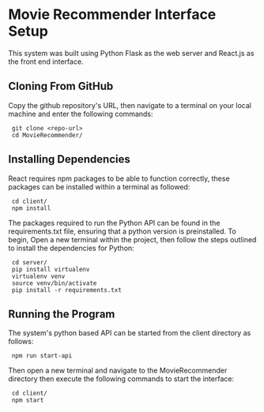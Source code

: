 # Movie Recommender Interface Setup

This system was built using Python Flask as the web server and React.js as the front end interface. 

## Cloning From GitHub

Copy the github repository's URL, then navigate to a terminal on your local machine and enter the following commands:

```
 git clone <repo-url>
 cd MovieRecommender/
```

## Installing Dependencies

React requires npm packages to be able to function correctly, these packages can be installed within a terminal as followed:

```
 cd client/
 npm install
```

The packages required to run the Python API can be found in the requirements.txt file, ensuring that a python version is preinstalled. To begin, Open a new terminal within the project, then follow the steps outlined to install the dependencies for Python:

```
 cd server/
 pip install virtualenv
 virtualenv venv
 source venv/bin/activate
 pip install -r requirements.txt
```

## Running the Program

The system's python based API can be started from the client directory as follows:

```
 npm run start-api
```

Then open a new terminal and navigate to the MovieRecommender directory then execute the following commands to start the interface:

```
 cd client/
 npm start
```
